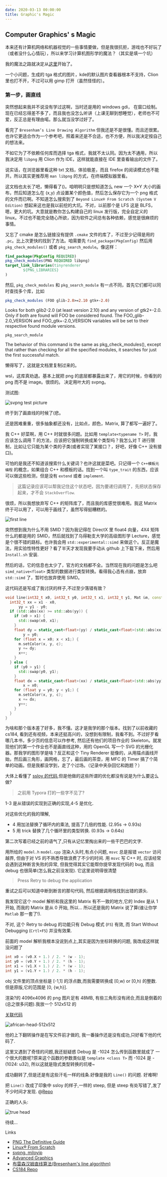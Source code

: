 ```yaml
---
date: 2020-03-13 00:00:00
title: Graphic's Magic
---
```


## Computer Graphics' s Magic

 本来还有计算机网络和机器视觉的一些事情要做，但是我很抗拒，游戏也不好玩了（或者没什么心情玩），所以来学习计算机图形学的魔法？（其实是填一个坑）

我的魔法之路就决定从[这里](https://github.com/ssloy/tinyrenderer/wiki/Lesson-0-getting-started)开始了。

一个小问题，生成的 tga 格式的图片，kde的默认图片查看器根本不支持，Clion 里也打不开，不过可以用 gimp 打开（虽然怪怪的）。

### 第一步，画直线

突然想起来我并不说没有学过这啊，当时还是用的 windows gdi， 在窗口绘制。现在已经忘得差不多了，而且我也没怎么听讲（上课无聊到想睡觉），老师也不可爱，反正总是有理由喏。那么就当没学过好了。

看完了 `Bresenham’s Line Drawing Algorithm` 但我还是不是很懂。而且还很累。也许它更适合作为一个参考吧，照着来还是不合适，也不方便，所以我决定按自己的想法来。

不如它为了不依赖任何库而选择 tga 格式，我就不太认同。因为太不通用，所以我决定用 `libpng` 用 Clion 作为 IDE，这样就能直接在 IDE 里查看输出的文件了。

说实话，在浏览器里看这种 txt 文档，体验极差，而且 firefox 的阅读模式也不能开。所以其实更推荐用 `man libpng` 的方式，在终端模拟器里看。

这文档也太长了吧，懒得看了()。咱明明只是想知道怎么 new 一个 X*Y 大小的画布，然后知道怎么在 (x,y) 点设置某个颜色值，然后怎么保存它为一个 png 格式的文件而已啊。不知道怎么搜索到了 `Beyond Linux® From Scratch (System V Edition)` 想起来这也是我以前挖的大坑。不对，以前那个是 LFS 这是 BLFS，嗯，更大的坑。大意就是教你怎么构建自己的 linux 发行版，完全自定义的 linux。不过也不能完全随心所欲，因为软件之间总有各种依赖，感觉是很麻烦的事情。

又忘了 cmake 是怎么链接没有提供 `.cmake` 文件的库了，不过至少记得是用的 `.pc`。比上次更快的找到了方法。咱需要先 `find_package(PkgConfig)` 然后用 `pkg_check_modules()` 或者 `pkg_search_module`。像这样：

```cmake
find_package(PkgConfig REQUIRED)
pkg_check_modules(PNG REQUIRED libpng)
target_link_libraries(tinyrenderer
        ${PNG_LIBRARIES}
)
```

然后, `pkg_check_modules` 和 `pkg_search_module` 有一点不同，首先它们都可以同时查找多个库，比如 

```cmake
pkg_check_modules (FOO glib-2.0>=2.10 gtk+-2.0)
```

Looks for both glib2-2.0 (at least version 2.10) and any version of gtk2+-2.0. Only if both are found will FOO be considered found. The FOO_glib-2.0_VERSION and FOO_gtk+-2.0_VERSION variables will be set to their respective found module versions.

`pkg_search_module`

The behavior of this command is the same as pkg_check_modules(), except that rather than checking for all the specified modules, it searches for just the first successful match.

懒得写了，这就是文档里复制过来的。

wsl，这库真劝退。基本上就把 png 的底层都暴露出来了，用它的时候，你看到的 png 而不是 image。很烦的。
决定用叶大的 svpng。

测试图:

![svpng test picture](https://raw.githubusercontent.com/iovw/image-storage/master/images/svpng-out.webp)

终于到了画直线的时候了(悲。

还是困难重重，很多抽象都还没有，比如点，颜色，Matrix, 算了都写一遍好了。

我 C++ 好菜啊，用 C++ 时就很多问题。比如用 `template<typename T>` 时，我应该怎么调用 T 的方法，应该把它强制转换成某个类型吗？我怎么对 T 进行限制，比如让它只能为某个类的子类(或者实现了某接口？，好吧，好像 C++ 没有接口)。

可怕的是我还不知道该搜索什么关键词？也许这就是菜吧。只记得一个 `C++模板元编程` 的概念，如果组合 C++ 和模板的话。找到一个叫 `type_trait` 的东西，应该可以做这些检测，但是没有 `extend` 或者 `implement`. 

> 这篇记录应该可以帮我记住这个状态吧，因为要递归调用了，先把状态保存起来，才不会 `StackOverflow`.

很烦，所以我想放弃写 C++ 的矩阵库了，而且我的库感觉很难用。我这 Matrix 终于可以用了，可以用于画线了，虽然写得挺糟糕的。

![first line](https://raw.githubusercontent.com/iovw/image-storage/master/images/first-line.webp)

突然想到我为什么不用 SMID？因为我记得在 DirectX 里 float4 向量，4X4 矩阵什么的都是用的 SMID，然后就找到了乌得勒支大学的高级图形学 Lecture，感觉是个很不错的路标。也许我会用 `std::experimental::simd` 来做这个。反正是魔法，用实验性特性更好？看了半天才发现我要手动从 github 上下载下来，然后用 `Install.sh` 安装.

然后的话，它的信息也太少了，官方的文档都不全。当然现在我的问题是怎么吧 `simd_native<float>` 类型的数据进行类型转换。看得我心态有点崩，放弃 `std::simd` 了，暂时也放弃使用 SIMD。

这代码还是写成了我讨厌的样子,不过至少落错有致？

```cpp
void line(int32_t x0, int32_t y0, int32_t x1, int32_t y1, Mat &m, const RGB &c) {
  int32_t xx = x1 - x0,
	  yy = y1 - y0;
  if (std::abs(xx) >= std::abs(yy)) {
	if (x0 > x1) {
	  std::swap(x0, x1);
	}
	float dy = static_cast<float>(yy) / static_cast<float>(std::abs(xx)),
		y = y0;
	for (float x = x0; x < x1;) {
	  m.setColor(x, y, c);
	  y += dy;
	  x++;
	}
  } else {
	if (y0 > y1) {
	  std::swap(y0, y1);
	}
	float dx = static_cast<float>(xx) / static_cast<float>(std::abs(yy)),
		x = x0;
	for (float y = y0; y < y1;) {
	  m.setColor(x, y, c);
	  x += dx;
	  y++;
	}
  }
}
```

为啥和那个版本差了好多，我不懂。这才是我学的那个版本。找到了以前收藏的 cs184, 看到还有视频，本来还挺高兴的，没想到有限制，我看不到。不过好歹看哪几本书，多少页的信息可以作参考, 然后还有他们的项目作业的 Skeleton。就发现他们的第一个作业也不是画直线这种，用的 OpenGL 写一个 SVG 的光栅化器。那我学的图形学是啥？反正和这个 Tiny Renderer 挺像的，从用描点画线开始，然后画三角形，画网格，忘了，最后画的茶壶，用 MFC 的 Timer 搞了个简单的动画。但是我都没学到，走了个过场。（记录中夹杂回忆和跑题？）

大体上看懂了 [ssloy 的代码](https://github.com/ssloy/tinyrenderer/wiki/Lesson-1-Bresenham%E2%80%99s-Line-Drawing-Algorithm),但是他做的这些所谓的优化都没有说是为什么要这么做?

> 之前用 Typora 打的一些字不见了?

1-3 是从错误的实现到正确的实现,4-5 是优化.

对这些优化的我的理解,

- 4 用加法替换了循环内的乘法, 提高了几倍的性能. (2.95s -> 0.93s)
- 5 用 trick 替换了几个循环里的类型转换. (0.93s -> 0.64s)

第二次写着已经之前的语气了,只有从记忆里掏出来的一些干巴巴的文字.

用所给的 `model.h` `model.cpp` 渲染人头时,有点小问题, `msvc` 总是报错 `vector` 访问越界, 但由于对 VS 的不熟悉导致浪费了不少的时间. 用 `msvc`  写 C++ 时, 应该经常会遇到这种断言失败的异常, 但我觉得其实它能帮你提早发现代码的 bug, 而且 debug 也很简单(怎么我之前没发现). 它这里说明得很清楚

> Press Retry to debug the application

重试之后可以知道中断到断言的那句代码, 然后根据调用栈找到出错的源头.

我发现它这个 model 解析和我这里的 Matrix 有不一致的地方,它的 Index 是从 1 开始, 而我的 Matrix 是从 0 开始, 所以... 所以还是我的 Matrix 说了算(谁让你学 `Matlab` 那一套了!).

不对, 这个 Retry to debug 的功能只有 Debug 模式 (`F5`) 有效, 而 Start Without Debugging (`Crtl+F5`) 并没有效果.

前面的 model 解析我根本没说到点上,其实是因为坐标转换的问题, 我改成这样就没问题了

```cpp
int x0 = (v0.X + 1.) / 2. * (w - 1);
int y0 = (v0.Y + 1.) / 2. * (h - 1);
int x1 = (v1.X + 1.) / 2. * (w - 1);
int y1 = (v1.Y + 1.) / 2. * (h - 1);
```

obj 文件里的顶点坐标是 [-1,1] 的浮点数,而我需要转换成 [0,w) or [0,h) 的整数. 但是原版,它的范围是 [0, {w,h}].

渲染?的 4096x4096 的 png 图片足有 48MB, 有些三角形没有闭合,而且是倒着的(总之很多问题).我放一个 512x512 的

[关联代码](https://github.com/iovw/tiny-renderer/tree/5f816afb50acbb77cf0c7249d830b70119c3d689) 

![african-head-512x512](https://raw.githubusercontent.com/iovw/image-storage/master/images/african-head-512x512.webp)

他的上下翻转操作是在写文件前才做的, 我一番操作还是没有成功,只好看下他的代码了.

这里又遇到了奇怪的问题,我还挺疑惑 Debug 是 -1024 怎么传到函数里就成了 一个很大的数呢?原来这个函数的参数类似是 `template <class T>` 而 -1024 是 -(1024: u32), 所以这就是隐式类型转换的坑喽~

成功翻转了,但是还是有这些汗毛一样的线条.好像是我的 `Line()` 的问题. 好难啊!

把 `Line()` 改成了印象中 ssloy 的样子,一样的 steep, 但是 steep 有处写错了,发了不少时间才发现. @[Repo](https://github.com/iovw/tiny-renderer/tree/f8c0d4863745883e05398b3dfb60b15e918134d2)

 正确的人头:

![true head](https://raw.githubusercontent.com/iovw/image-storage/master/images/african-head-1024-true.webp)

待续...

Links

- [PNG The Definitive Guide](http://www.libpng.org/pub/png/book/)
- [Linux® From Scratch](http://www.linuxfromscratch.org/)
- [svpng. miloyip](https://github.com/miloyip/svpng)
- [Advanced Graphics](http://www.cs.uu.nl/docs/vakken/magr)
- [布雷森汉姆直线算法(Bresenham's line algorithm)](https://zh.wikipedia.org/wiki/%E5%B8%83%E9%9B%B7%E6%A3%AE%E6%BC%A2%E5%A7%86%E7%9B%B4%E7%B7%9A%E6%BC%94%E7%AE%97%E6%B3%95)
- [CS184 Repo](https://github.com/cal-cs184)
